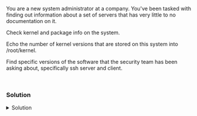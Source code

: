 You are a new system administrator at a company. You've been tasked with finding out information about a set of servers that has very little to no documentation on it.

Check kernel and package info on the system.

Echo the number of kernel versions that are stored on this system into /root/kernel.

Find specific versions of the software that the security team has been asking about, specifically ssh server and client.

<br>

### Solution
<details>
<summary>Solution</summary>
Check all the kernel information.

```plain
uname -a
```{{exec}}

Check for old versions of the kernel that are on the system.

```plain
ls /boot/vm*
```{{exec}}

Echo the number of versions into /root/kernel

```
echo 1 > /root/kernel
```{{exec}}

Next we will check how many packages are on the system.

```plain
dpkg -l | wc -l
```{{exec}}

What is the version of ssh on this system? Server and client.

```plain
dpkg -l | grep -i ssh
```{{exec}}

client is named openssh-client

server is named openssh-server

</details>